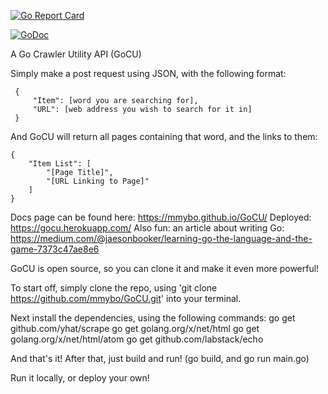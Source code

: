 [![Go Report Card](https://goreportcard.com/badge/github.com/mmybo/GoCU)](https://goreportcard.com/report/github.com/mmybo/GoCU)

[![GoDoc](https://godoc.org/github.com/mmybo/GoCU?status.svg)](https://godoc.org/github.com/mmybo/GoCU)

A Go Crawler Utility API (GoCU)

Simply make a post request using JSON, with the following format:

     {
         "Item": [word you are searching for],
         "URL": [web address you wish to search for it in]
     }
 
And GoCU will return all pages containing that word, and the links to them:

    {
        "Item List": [
            "[Page Title]",
            "[URL Linking to Page]"
        ]
    }

Docs page can be found here: https://mmybo.github.io/GoCU/
Deployed: https://gocu.herokuapp.com/
Also fun: an article about writing Go: https://medium.com/@jaesonbooker/learning-go-the-language-and-the-game-7373c47ae8e6

GoCU is open source, so you can clone it and make it even more powerful!

To start off, simply clone the repo, using 'git clone https://github.com/mmybo/GoCU.git' into your terminal.

Next install the dependencies, using the following commands:
go get github.com/yhat/scrape
go get golang.org/x/net/html
go get golang.org/x/net/html/atom
go get github.com/labstack/echo

And that's it! After that, just build and run! (go build, and go run main.go)

Run it locally, or deploy your own!
